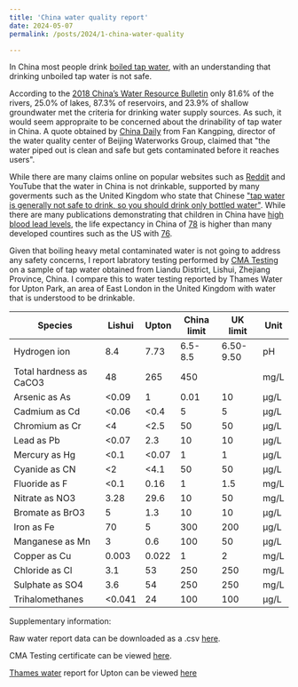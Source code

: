 ```yaml
---
title: 'China water quality report'
date: 2024-05-07
permalink: /posts/2024/1-china-water-quality

---
```


In China most people drink [boiled tap water](https://safedrinkingwaterdotcom.wordpress.com/2014/01/13/boiled-in-china-a-personal-source-of-safe-drinking-water/), with an understanding that drinking unboiled tap water is not safe. 

According to the [2018 China’s Water Resource Bulletin](https://www.ncbi.nlm.nih.gov/pmc/articles/PMC8430420/#b12) only 81.6% of the rivers, 25.0% of lakes, 87.3% of reservoirs, and 23.9% of shallow groundwater met the criteria for drinking water supply sources. As such, it would seem appropraite to be concerned about the drinability of tap water in China. A quote obtained by [China Daily](https://www.chinadaily.com.cn/china/2007-07/03/content_908401.htm) from Fan Kangping, director of the water quality center of Beijing Waterworks Group, claimed that "the water piped out is clean and safe but gets contaminated before it reaches users". 

While there are many claims online on popular websites such as [Reddit](https://old.reddit.com/r/shanghai/comments/twkmiv/boiled_tap_water) and YouTube that the water in China is not drinkable, supported by many goverments such as the United Kingdom who state that Chinese ["tap water is generally not safe to drink, so you should drink only bottled water"](https://www.gov.uk/foreign-travel-advice/china/health). While there are many publications demonstrating that children in China have [high blood lead levels](https://doi.org/10.1016/j.envint.2019.105379), the life expectancy in China of [78](https://data.worldbank.org/indicator/SP.DYN.LE00.IN?locations=CN) is higher than many developed countires such as the US with [76](https://data.worldbank.org/indicator/SP.DYN.LE00.IN?locations=US). 

Given that boiling heavy metal contaminated water is not going to address any safety concerns, I report labratory testing performed by [CMA Testing](https://www.cmatesting.org/about-us) on a sample of tap water obtained from Liandu District, Lishui, Zhejiang Province, China. I compare this to water testing reported by Thames Water for Upton Park, an area of East London in the United Kingdom with water that is understood to be drinkable.

| Species                  | Lishui | Upton | China limit | UK limit | Unit |
|--------------------------|--------|-------|-------------|----------|------|
| Hydrogen ion             | 8.4    | 7.73  | 6.5-8.5     | 6.50-9.50| pH   |
| Total hardness as CaCO3  | 48     | 265   | 450         |          | mg/L |
| Arsenic as As            | <0.09  | 1     | 0.01        | 10       | μg/L |
| Cadmium as Cd            | <0.06  | <0.4  | 5           | 5        | μg/L |
| Chromium as Cr           | <4     | <2.5  | 50          | 50       | μg/L |
| Lead as Pb               | <0.07  | 2.3   | 10          | 10       | μg/L |
| Mercury as Hg            | <0.1   | <0.07 | 1           | 1        | μg/L |
| Cyanide as CN            | <2     | <4.1  | 50          | 50       | μg/L |
| Fluoride as F            | <0.1   | 0.16  | 1           | 1.5      | mg/L |
| Nitrate as NO3           | 3.28   | 29.6  | 10          | 50       | mg/L |
| Bromate as BrO3          | 5      | 1.3   | 10          | 10       | μg/L |
| Iron as Fe               | 70     | 5     | 300         | 200      | μg/L |
| Manganese as Mn          | 3      | 0.6   | 100         | 50       | μg/L |
| Copper as Cu             | 0.003  | 0.022 | 1           | 2        | mg/L |
| Chloride as Cl           | 3.1    | 53    | 250         | 250      | mg/L |
| Sulphate as SO4          | 3.6    | 54    | 250         | 250      | mg/L |
| Trihalomethanes          | <0.041 | 24    | 100         | 100      | μg/L |


Supplementary information:

Raw water report data can be downloaded as a .csv [here](https://github.com/chrisahart/chrisahart.github.io/blob/master/files/water_quality_csv.csv).

CMA Testing certificate can be viewed [here](https://github.com/chrisahart/chrisahart.github.io/blob/master/files/water_certificate_1.png).

[Thames water](https://www.thameswater.co.uk/) report for Upton can be viewed [here](https://water-quality-api.prod.p.webapp.thameswater.co.uk/water-quality-api/Zone/NLE33)
